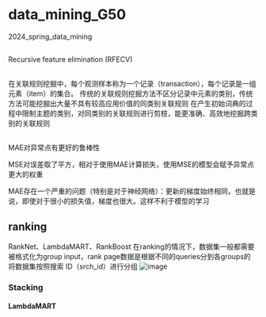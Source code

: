 # data_mining_G50
2024_spring_data_mining
##
Recursive feature elimination (RFECV) 

## 
在关联规则挖掘中，每个观测样本称为一个记录（transaction），每个记录是一组元素（item）的集合。
传统的关联规则挖掘方法不区分记录中元素的类别，传统方法可能挖掘出大量不具有较高应用价值的同类别关联规则
在产生初始词典的过程中限制主题的类别，对同类别的关联规则进行剪枝，能更准确、高效地挖掘跨类别的关联规则

##
MAE对异常点有更好的鲁棒性

MSE对误差取了平方，相对于使用MAE计算损失，使用MSE的模型会赋予异常点更大的权重

MAE存在一个严重的问题（特别是对于神经网络）：更新的梯度始终相同，也就是说，即使对于很小的损失值，梯度也很大。这样不利于模型的学习

## ranking 
RankNet、LambdaMART、RankBoost
在ranking的情况下，数据集一般都需要被格式化为group input，rank page数据是根据不同的queries分到各groups的
将数据集按照搜索 ID（srch_id）进行分组
![image](https://github.com/calvinhaooo/data_mining_G50/assets/145342600/338c662a-9ca3-4db4-9319-e2522b00cd7c)

### Stacking

#### LambdaMART


